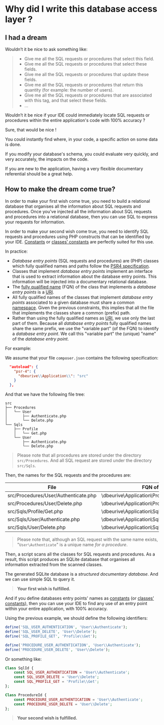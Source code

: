 # Why did I write this database access layer ?

## I had a dream

Wouldn’t it be nice to ask something like:

> * Give me all the SQL requests or procedures that select this field.
> * Give me all the SQL requests or procedures that select these fields.
> * Give me all the SQL requests or procedures that update these fields.
> * Give me all the SQL requests or procedures that return this quantity (for example: the number of users).
> * Give me all the SQL requests or procedures that are associated with this tag, and that select these fields.
> * ...

Wouldn’t it be nice if your IDE could immediately locate SQL requests or procedures within the entire application's code with 100% accuracy ?

Sure, that would be nice !

You could instantly find where, in your code, a specific action on some data is done.

If you modify your database's schema, you could evaluate very quickly, and very accurately, the impacts on the code. 

If you are new to the application, having a very flexible documentary referential should be a great help.  

## How to make the dream come true?

In order to make your first wish come true, you need to build a relational database that organises all the information about SQL requests and procedures.
Once you've injected all the information about SQL requests and procedures into a relational database, then you can use SQL to express your requests for information. 

In order to make your second wish come true, you need to identify SQL requests and procedures using PHP constructs that can be identified by your IDE.
[Constants](http://php.net/manual/fr/language.constants.php) or [classes’ constants](http://php.net/manual/fr/language.oop5.constants.php) are perfectly suited for this use.

In practice:

* _Database entry points_ (SQL requests and procedures) are (PHP) classes which fully qualified names and paths follow the [PSR4 specification](http://www.php-fig.org/psr/psr-4/).
* Classes that implement _database entry points_ implement an interface that is used to extract information about the database entry points. 
  This information will be injected into a documentary relational database.
* The [fully qualified name](https://en.wikipedia.org/wiki/Fully_qualified_name) (FQN) of the class that implements a _database entry points_ is a [URI](https://en.wikipedia.org/wiki/Uniform_Resource_Identifier).
* All fully qualified names of the classes that implement _database entry points_ associated to a given database must share a common [namespace](http://php.net/manual/en/language.namespaces.php).
  Given the previous constraints, this implies that all the file that implements the classes share a common (prefix) path.  
* Rather than using the fully qualified names as [URI](https://en.wikipedia.org/wiki/Uniform_Resource_Identifier), we use only the last part of them.
  Because all _database entry points_ fully qualified names share the same prefix, we use the "variable part" (of the FQN) to identify a _database entry point_.
  We call this "variable part" the (unique) "name" of the _database entry point_. 

For example:

We assume that your file `composer.json` contains the following specification: 

```json
  "autoload": {
    "psr-4": {
      "dbeurive\\Application\\": "src"
    }
  },
```

And that we have the following file tree:

    src
    ├── Procedures
    │   └── User
    │       ├── Authenticate.php
    │       └── Delete.php
    └── Sqls
        ├── Profile
        │   └── Get.php
        └── User
            ├── Authenticate.php
            └── Delete.php

> Please note that all procedures are stored under the directory `src/Procedures`. And all SQL request are stored under the directory `src/Sqls`.

Then, the names for the SQL requests and the procedures are:

| File                                 | FQN of the class                                   | Unique name       |
|--------------------------------------|----------------------------------------------------|-------------------|
| src/Procedures/User/Authenticate.php | \dbeurive\Application\Procedures\User\Authenticate | User\Authenticate |
| src/Procedures/User/Delete.php       | \dbeurive\Application\Procedures\User\Delete       | User\Delete       |
| src/Sqls/Profile/Get.php             | \dbeurive\Application\Sqls\Profile\Get             | Profile\Get       |
| src/Sqls/User/Authenticate.php       | \dbeurive\Application\Sqls\User\Authenticate       | User\Authenticate |
| src/Sqls/User/Delete.php             | \dbeurive\Application\Sqls\User\Delete             | User\Delete       |

> Please note that, although an SQL request with the same name exists, "`User\Authenticate`" is a unique name _for a procedure_.

Then, a script scans all the classes for SQL requests and procedures. As a result, this script produces an SQLite database that organises all information extracted from the scanned classes.

The generated SQLite database is a _structured documentary database_. And we can use simple SQL to query it.

> **Your first wish is fulfilled.**

And if you define databases entry points' names as [constants](http://php.net/manual/fr/language.constants.php) (or [classes’ constants](http://php.net/manual/fr/language.oop5.constants.php)), then you can use your IDE to find any use of an entry point within your entire application, with 100% accuracy.
 
Using the previous example, we should define the following identifiers:

```php
define('SQL_USER_AUTHENTICATION', 'User\\Authenticate');
define('SQL_USER_DELETE', 'User\\Delete');
define('SQL_PROFILE_GET', 'Profile\\Get');

define('PROCEDURE_USER_AUTHENTICATION', 'User\\Authenticate');
define('PROCEDURE_USER_DELETE', 'User\\Delete');
```

Or something like:

```php
Class SqlId {
    const SQL_USER_AUTHENTICATION = 'User\\Authenticate';
    const SQL_USER_DELETE = 'User\\Delete';
    const SQL_PROFILE_GET = 'Profile\\Get';
};

Class ProcedureId {
    const PROCEDURE_USER_AUTHENTICATION = 'User\\Authenticate';
    const PROCEDURE_USER_DELETE = 'User\\Delete';
};
```

> **Your second wish is fulfilled.**

